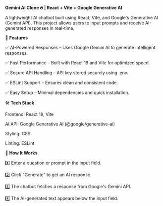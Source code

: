 **Gemini AI Clone 🔥 | React + Vite + Google Generative AI**

A lightweight AI chatbot built using React, Vite, and Google's Generative AI (Gemini API). This project allows users to input prompts and receive AI-generated responses in real-time.

🚀 **Features**

✅ AI-Powered Responses – Uses Google Gemini AI to generate intelligent responses.

✅ Fast Performance – Built with React 19 and Vite for optimized speed.

✅ Secure API Handling – API key stored securely using .env.

✅ ESLint Support – Ensures clean and consistent code.

✅ Easy Setup – Minimal dependencies and quick installation.




🛠️ **Tech Stack**

Frontend: React 19, Vite

AI API: Google Generative AI (@google/generative-ai)

Styling: CSS

Linting: ESLint


🎯 **How It Works**

1️⃣ Enter a question or prompt in the input field.

2️⃣ Click "Generate" to get an AI response.

3️⃣ The chatbot fetches a response from Google's Gemini API.

4️⃣ The AI-generated text appears below the input field.
